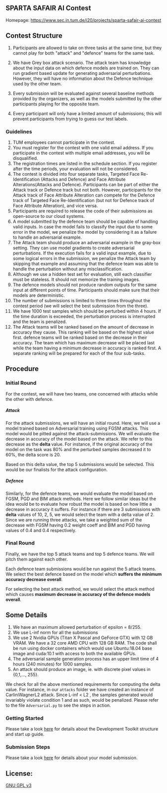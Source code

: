 ## SPARTA SAFAIR AI Contest

Homepage: https://www.sec.in.tum.de/i20/projects/sparta-safair-ai-contest


## Contest Structure

1. Participants are allowed to take on three tasks at the same time, but they cannot play for both
"attack" and "defence" teams for the same task.

2. We have Grey box attack scenario. The attack team has knowledge about the input data on which defence
models are trained on. They can run gradient based update for generating adversarial perturbations. However,
they will have no information about the Defence technique used by the other team.

3. Every submission will be evaluated against several baseline methods provided by the
organizers, as well as the models submitted by the other participants playing for the opposite
team.

4. Every participant will only have a limited amount of submissions; this will prevent participants
from trying to guess our test labels.


### Guidelines

1. TUM employees cannot participate in the contest.
2. You must register for the contest with one valid email address. If you participate in the contest with multiple email addresses, you will be disqualified.
3. The registration times are listed in the schedule section. If you register after the time periods, your evaluation will not be considered.
4. The contest is divided into four separate tasks, Targeted Face Re-Identification (Attacks and Defence) and Face Attribute Alterations(Attacks and Defence). Participants can be part of either the Attack track or Defence track but not both. However, participants for the Attack track of Face Attribute Alteration can compete for the Defence track of Targeted Face Re-Identification (but not for Defence track of Face Attribute Alteration), and vice versa.
5. Participants are required to release the code of their submissions as open-source to our cloud systems.
6. A model submitted by the defence team should be capable of handling valid inputs. In case the model fails to classify the input due to some error in the model, we penalize the model by considering it as a failure to handle an adversarial example.
7. The Attack team should produce an adversarial example in the gray-box setting. They can use model gradients to create adversarial perturbations. If the execution fails for a valid input example, due to some logical errors in the submission, we penalize the Attack team by skipping that example and assuming that the defence team was able to handle the perturbation without any misclassification.
8. Although we use a hidden test set for evaluation, still each classifier must be stateless. It should not memorize the training images.
9. The defence models should not produce random outputs for the same input at different points of time. Participants should make sure that their models are deterministic.
10. The number of submissions is limited to three times throughout the contest period (we will select the best submission from the three).
11. We have 1000 test samples which should be perturbed within 4 hours. If the time duration is exceeded, the perturbation process is interrupted and the team is penalized.
12. The Attack teams will be ranked based on the amount of decrease in accuracy they cause. This ranking will be based on the highest value first. defence teams will be ranked based on the decrease in their accuracy. The team which has maximum decrease will be placed last while the team having a minimum decrease in accuracy is ranked first. A separate ranking will be prepared for each of the four sub-tasks.

## Procedure

### Initial Round
For the contest, we will have two teams, one concerned with attacks while the other with defence.
##### Attack
For the attack submissions, we will have an initial round. Here, we will use a model trained based on Adversarial training using FGSM attacks. This model would be pitted against the attack-submissions. We will evaluate the decrease in accuracy of the model based on the attack. We refer to this decrease as the <b> delta </b> value. For instance, if the original accuracy of the model on the task was 80% and the perturbed samples decreased it to 60%, the delta score is 20.
 
Based on this delta value, the top 5 submissions would be selected. This would be our finalists for the attack configuration.
##### Defence
Similarly, for the defence teams, we would evaluate the model based on FGSM, PGD and BIM attack methods. Here we follow similar ideas but the idea would be to evaluate how robust the model is based on how little a decrease in accuracy it suffers. For instance if there are 3 submissions with <b>delta</b> values of 10, 2, 5, we would select the team with a delta value of 2. Since we are running three attacks, we take a weighted sum of the decrease with FGSM having 0.2 weight coeff and BIM and PGD having values of 0.4 and 0.4 respectively.

### Final Round
Finally, we have the top 5 attack teams and top 5 defence teams. We will pitch them against each other. 

Each defence team submissions would be run against the 5 attack teams. We select the best defence based on the model which **suffers the minimum accuracy decrease overall**.

For selecting the best attack method, we would select the attack method which causes **maximum decrease in accuracy of the defence models overall**.

## Some Details

1. We have an maximum allowed perturbation of epsilon = 8/255.
2. We use L-inf norm for all the submissions
3. We use 2 Nvidia GPUs (Titan X Pascal and GeForce GTX) with 12 GB VRAM. We have a 32 core AMD CPU with 128 GB RAM. The code shall be run using docker containers which would use Ubuntu:18.04 base image and cuda:10.1 with access to both the available GPUs.
3. The adversarial sample generation process has an upper limit time of 4 hours (240 minutes) for 1000 samples.
4. An attack should produce an image, ie. with discrete pixel values in {0,1,…, 255}.


We check for all the above mentioned requirements for computing the delta value. For instance, in our `attacks` folder we have created an instance of CarliniWagnerL2 attack. Since L-inf < L2 , the samples generated would invariably violate condition 1 and as such, would be penalized. Please refer to the file `Adversarial.py` to see the steps in action. 
    
### Getting Started

Please take a look [here](dev_toolkit/startup_guide.md) for details about the Development Toolkit structure and start up guide.   

### Submission Steps

Please take a look [here](dev_toolkit/submission_steps.md) for details about your model submission.

## License:
[GNU GPL v3](http://www.gnu.org/licenses/gpl.html)